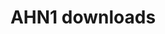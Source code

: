 ---
schema: default
title: AHN1 downloads
organization: PDOK
notes: ahn1
resources:
  - name: 100m
    url: 'http://geodata.nationaalgeoregister.nl/ahn1/atom/ahn1_100m.xml'
    format: tif
  - name: 25m
    url: 'http://geodata.nationaalgeoregister.nl/ahn1/atom/ahn1_25m.xml'
    format: tif
  - name: 5m
    url: 'http://geodata.nationaalgeoregister.nl/ahn1/atom/ahn1_5m.xml'
    format: tif
  - name: filtered pointcloud
    url: 'http://geodata.nationaalgeoregister.nl/ahn1/atom/ahn1_gefilterd.xml'
    format: laz
  - name: filtered out pointcloud
    url: 'http://geodata.nationaalgeoregister.nl/ahn1/atom/ahn1_uitgefilterd.xml'
    format: laz
  - name: 100m meta
    url: >-
      http://www.nationaalgeoregister.nl/geonetwork/srv/nl/main.home?searchuuid=5adee9f2-68d0-4389-b708-9839d72cead5
    format: html
  - name: 25m meta
    url: >-
      http://www.nationaalgeoregister.nl/geonetwork/srv/nl/main.home?searchuuid=f393a8da-f090-491e-8ca6-410620651ce4
    format: html
  - name: 5m meta
    url: >-
      http://www.nationaalgeoregister.nl/geonetwork/srv/nl/main.home?searchuuid=2987f68a-2d3d-4659-ba2c-f9b6e1b06f5e
    format: html
  - name: homepage
    url: 'https://www.pdok.nl/nl/producten/pdok-downloads/atomfeeds'
    format: html
license: 'https://creativecommons.org/publicdomain/zero/1.0/'
category:
  - Elevation
  - Pointclouds
---